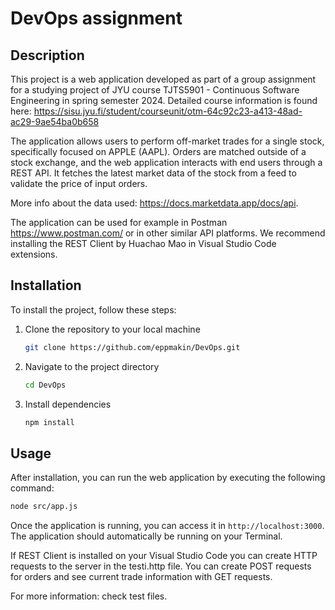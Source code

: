 # DevOps assignment

## Description

This project is a web application developed as part of a group assignment for a studying project of JYU course TJTS5901 - Continuous Software Engineering in spring semester 2024.
Detailed course information is found here: https://sisu.jyu.fi/student/courseunit/otm-64c92c23-a413-48ad-ac29-9ae54ba0b658

The application allows users to perform off-market trades for a single stock, specifically focused on APPLE (AAPL). Orders are matched outside of a stock exchange, and the web application interacts with end users through a REST API. It fetches the latest market data of the stock from a feed to validate the price of input orders.

More info about the data used: https://docs.marketdata.app/docs/api.

The application can be used for example in Postman https://www.postman.com/ or in other similar API platforms. We recommend installing the REST Client by Huachao Mao in Visual Studio Code extensions.


## Installation

To install the project, follow these steps:
1. Clone the repository to your local machine
   ```bash
   git clone https://github.com/eppmakin/DevOps.git
2. Navigate to the project directory
   ```bash
   cd DevOps
3. Install dependencies
   ```bash
   npm install

## Usage

After installation, you can run the web application by executing the following command:
```bash
node src/app.js
```

Once the application is running, you can access it in `http://localhost:3000`. The application should automatically be running on your Terminal.

If REST Client is installed on your Visual Studio Code you can create HTTP requests to the server in the testi.http file. You can create POST requests for orders and see current trade information with GET requests.

For more information: check test files.
